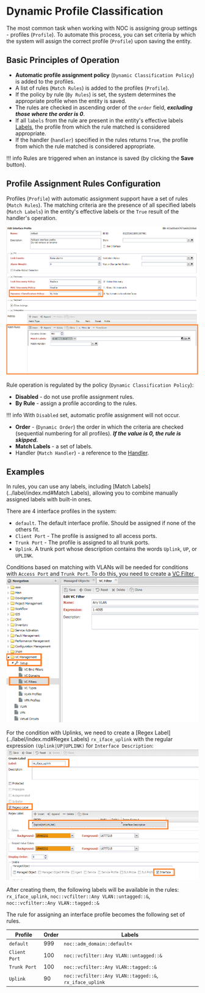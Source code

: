 # Dynamic Profile Classification

The most common task when working with NOC is assigning group settings - profiles (`Profile`). 
To automate this process, you can set criteria by which the system will assign the correct profile (`Profile`) upon saving the entity.

## Basic Principles of Operation

* **Automatic profile assignment policy** (`Dynamic Classification Policy`) is added to the profiles.
* A list of rules (`Match Rules`) is added to the profiles (`Profile`).
* If the policy by rule (`By Rules`) is set, the system determines the appropriate profile when the entity is saved.
* The rules are checked in ascending order of the `order` field, ***excluding those where the order is 0***.
* If all `labels` from the rule are present in the entity's effective labels [Labels](../label/index.md), the profile from which the rule matched is considered appropriate.
* If the handler (`handler`) specified in the rules returns `True`, the profile from which the rule matched is considered appropriate.

<!-- prettier-ignore -->
!!! info
    Rules are triggered when an instance is saved (by clicking the **Save** button).

## Profile Assignment Rules Configuration

Profiles (`Profile`) with automatic assignment support have a set of rules (`Match Rules`). The matching criteria are the presence of all specified labels (`Match Labels`) in the entity's effective labels or the `True` result of the handler's operation.

![](interface-profile-form-dyn-class-rules-ex.png)

Rule operation is regulated by the policy (`Dynamic Classification Policy`):

* **Disabled** - do not use profile assignment rules.
* **By Rule** - assign a profile according to the rules.

<!-- prettier-ignore -->
!!! info
    With `Disabled` set, automatic profile assignment will not occur.

* **Order** - (`Dynamic Order`) the order in which the criteria are checked (sequential numbering for all profiles). ***If the value is 0, the rule is skipped.***
* **Match Labels** - a set of labels.
* Handler (`Match Handler`) - a reference to the [Handler](../handler/index.md).

## Examples

In rules, you can use any labels, including [Match Labels](../label/index.md#Match Labels), allowing you to combine manually assigned labels with built-in ones.

There are 4 interface profiles in the system:
* `default`. The default interface profile. Should be assigned if none of the others fit.
* `Client Port` - The profile is assigned to all access ports.
* `Trunk Port` - The profile is assigned to all trunk ports.
* `Uplink`. A trunk port whose description contains the words `Uplink`, `UP`, or `UPLINK`.

Conditions based on matching with VLANs will be needed for conditions with `Access Port` and `Trunk Port`. To do this, you need to create a [VC Filter](../vc-filter/index.md).
![](../vc-filter/vc-filter-any-vlan-form.png)

For the condition with Uplinks, we need to create a [Regex Label](../label/index.md#Regex Labels) `rx_iface_uplink` with the regular expression `(Uplink|UP|UPLINK)` for `Interface Description`:
![](regex-label-create-form-iface-descr.png)

After creating them, the following labels will be available in the rules: `rx_iface_uplink`, `noc::vcfilter::Any VLAN::untagged::&`, `noc::vcfilter::Any VLAN::tagged::&`

The rule for assigning an interface profile becomes the following set of rules.

| Profile       | Order | Labels                                                  |
| ------------- | ----- | ------------------------------------------------------- |
| `default`     | 999   | `noc::adm_domain::default<`                             |
| `Client Port` | 100   | `noc::vcfilter::Any VLAN::untagged::&`                  |
| `Trunk Port`  | 100   | `noc::vcfilter::Any VLAN::tagged::&`                    |
| `Uplink`      | 90    | `noc::vcfilter::Any VLAN::tagged::&`, `rx_iface_uplink` |
